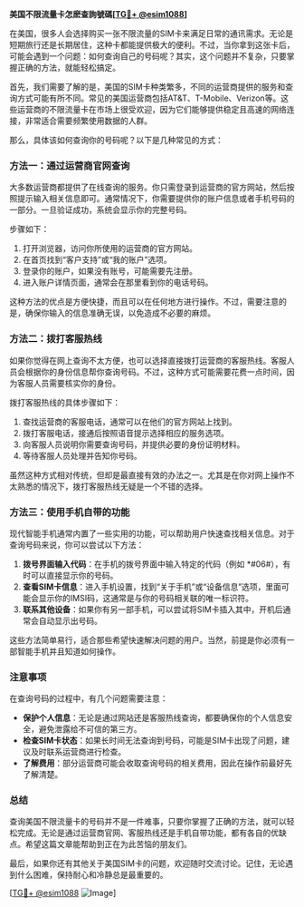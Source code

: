 **美国不限流量卡怎麽查詢號碼[[TG💪+ @esim1088](https://t.me/s/esim1088)]**

在美国，很多人会选择购买一张不限流量的SIM卡来满足日常的通讯需求。无论是短期旅行还是长期居住，这种卡都能提供极大的便利。不过，当你拿到这张卡后，可能会遇到一个问题：如何查询自己的号码呢？其实，这个问题并不复杂，只要掌握正确的方法，就能轻松搞定。

首先，我们需要了解的是，美国的SIM卡种类繁多，不同的运营商提供的服务和查询方式可能有所不同。常见的美国运营商包括AT&T、T-Mobile、Verizon等。这些运营商的不限流量卡在市场上很受欢迎，因为它们能够提供稳定且高速的网络连接，非常适合需要频繁使用数据的人群。

那么，具体该如何查询你的号码呢？以下是几种常见的方式：

### 方法一：通过运营商官网查询

大多数运营商都提供了在线查询的服务。你只需登录到运营商的官方网站，然后按照提示输入相关信息即可。通常情况下，你需要提供你的账户信息或者手机号码的一部分。一旦验证成功，系统会显示你的完整号码。

步骤如下：
1. 打开浏览器，访问你所使用的运营商的官方网站。
2. 在首页找到“客户支持”或“我的账户”选项。
3. 登录你的账户，如果没有账号，可能需要先注册。
4. 进入账户详情页面，通常会在那里看到你的电话号码。

这种方法的优点是方便快捷，而且可以在任何地方进行操作。不过，需要注意的是，确保你输入的信息准确无误，以免造成不必要的麻烦。

### 方法二：拨打客服热线

如果你觉得在网上查询不太方便，也可以选择直接拨打运营商的客服热线。客服人员会根据你的身份信息帮你查询号码。不过，这种方式可能需要花费一点时间，因为客服人员需要核实你的身份。

拨打客服热线的具体步骤如下：
1. 查找运营商的客服电话，通常可以在他们的官方网站上找到。
2. 拨打客服电话，接通后按照语音提示选择相应的服务选项。
3. 向客服人员说明你需要查询号码，并提供必要的身份证明材料。
4. 等待客服人员处理并告知你号码。

虽然这种方式相对传统，但却是最直接有效的办法之一。尤其是在你对网上操作不太熟悉的情况下，拨打客服热线无疑是一个不错的选择。

### 方法三：使用手机自带的功能

现代智能手机通常内置了一些实用的功能，可以帮助用户快速查找相关信息。对于查询号码来说，你可以尝试以下方法：

1. **拨号界面输入代码**：在手机的拨号界面中输入特定的代码（例如 *#06#），有时可以直接显示你的号码。
2. **查看SIM卡信息**：进入手机设置，找到“关于手机”或“设备信息”选项，里面可能会显示你的IMSI码，这通常是与你的号码相关联的唯一标识符。
3. **联系其他设备**：如果你有另一部手机，可以尝试将SIM卡插入其中，开机后通常会自动显示出号码。

这些方法简单易行，适合那些希望快速解决问题的用户。当然，前提是你必须有一部智能手机并且知道如何操作。

### 注意事项

在查询号码的过程中，有几个问题需要注意：
- **保护个人信息**：无论是通过网站还是客服热线查询，都要确保你的个人信息安全，避免泄露给不可信的第三方。
- **检查SIM卡状态**：如果长时间无法查询到号码，可能是SIM卡出现了问题，建议及时联系运营商进行检查。
- **了解费用**：部分运营商可能会收取查询号码的相关费用，因此在操作前最好先了解清楚。

### 总结

查询美国不限流量卡的号码并不是一件难事，只要你掌握了正确的方法，就可以轻松完成。无论是通过运营商官网、客服热线还是手机自带功能，都有各自的优缺点。希望这篇文章能帮助到正在为此苦恼的朋友们。

最后，如果你还有其他关于美国SIM卡的问题，欢迎随时交流讨论。记住，无论遇到什么困难，保持耐心和冷静总是最重要的。

[[TG💪+ @esim1088](https://t.me/s/esim1088) ![Image](https://i.postimg.cc/4NQfJmqS/Snipaste-2025-05-13-00-14-12.png)]